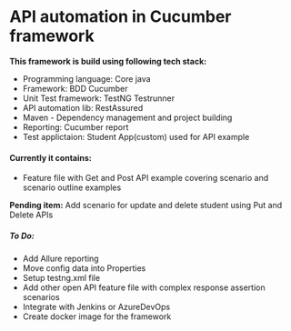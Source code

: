 # API automation in Cucumber framework

**This framework is build using following tech stack:**
- Programming language: Core java
- Framework: BDD Cucumber 
- Unit Test framework: TestNG Testrunner
- API automation lib: RestAssured
- Maven - Dependency management and project building
- Reporting: Cucumber report
- Test applictaion: Student App(custom) used for API example

#### Currently it contains:
- Feature file with Get and Post API example covering scenario and scenario outline examples

**Pending item:**
Add scenario for update and delete student using Put and Delete APIs

##### To Do:
- Add Allure reporting
- Move config data into Properties
- Setup testng.xml file
- Add other open API feature file with complex response assertion scenarios
- Integrate with Jenkins or AzureDevOps
- Create docker image for the framework



